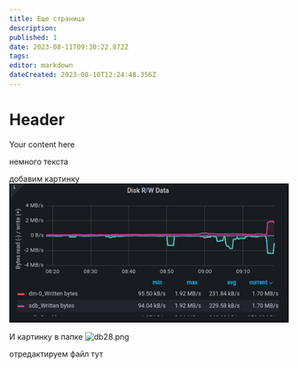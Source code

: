 ```yaml
---
title: Еще страница
description: 
published: 1
date: 2023-08-11T09:30:22.872Z
tags: 
editor: markdown
dateCreated: 2023-08-10T12:24:48.356Z
---
```


# Header
Your content here

немного текста


добавим картинку
![db34.png](/db34.png)

И картинку в папке
![db28.png](../files/db28.png)


отредактируем файл тут
